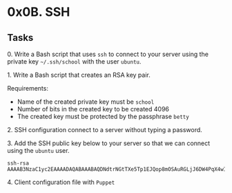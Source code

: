 <h1>0x0B. SSH</h1>
<h2>Tasks</h2>
<p>0. Write a Bash script that uses <code>ssh</code> to connect to your server using the private key <code>~/.ssh/school</code> with the user <code>ubuntu</code>.</p>
    <p>1. Write a Bash script that creates an RSA key pair.</p>

<p>Requirements:</p>

<ul>
<li>Name of the created private key must be <code>school</code></li>
<li>Number of bits in the created key to be created 4096</li>
<li>The created key must be protected by the passphrase <code>betty</code></li>
</ul>
<p>2. SSH configuration connect to a server without typing a password.</p>
<p>3. Add the SSH public key below to your server so that we can connect using the <code>ubuntu</code> user.</p>

<pre><code>ssh-rsa AAAAB3NzaC1yc2EAAAADAQABAAABAQDNdtrNGtTXe5Tp1EJQop8mOSAuRGLjJ6DW4PqX4wId/Kawz35ESampIqHSOTJmbQ8UlxdJuk0gAXKk3Ncle4safGYqM/VeDK3LN5iAJxf4kcaxNtS3eVxWBE5iF3FbIjOqwxw5Lf5sRa5yXxA8HfWidhbIG5TqKL922hPgsCGABIrXRlfZYeC0FEuPWdr6smOElSVvIXthRWp9cr685KdCI+COxlj1RdVsvIo+zunmLACF9PYdjB2s96Fn0ocD3c5SGLvDOFCyvDojSAOyE70ebIElnskKsDTGwfT4P6jh9OBzTyQEIS2jOaE5RQq4IB4DsMhvbjDSQrP0MdCLgwkN
</code></pre>
<p>4. Client configuration file with <code>Puppet</code></p>
